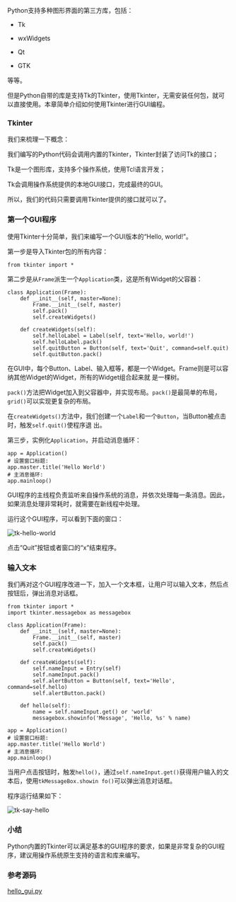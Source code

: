 Python支持多种图形界面的第三方库，包括：

  * Tk

  * wxWidgets

  * Qt

  * GTK

等等。

但是Python自带的库是支持Tk的Tkinter，使用Tkinter，无需安装任何包，就可以直接使用。本章简单介绍如何使用Tkinter进行GUI编程。

### Tkinter

我们来梳理一下概念：

我们编写的Python代码会调用内置的Tkinter，Tkinter封装了访问Tk的接口；

Tk是一个图形库，支持多个操作系统，使用Tcl语言开发；

Tk会调用操作系统提供的本地GUI接口，完成最终的GUI。

所以，我们的代码只需要调用Tkinter提供的接口就可以了。

### 第一个GUI程序

使用Tkinter十分简单，我们来编写一个GUI版本的“Hello, world!”。

第一步是导入Tkinter包的所有内容：

    
    
    from tkinter import *
    

第二步是从`Frame`派生一个`Application`类，这是所有Widget的父容器：

    
    
    class Application(Frame):
        def __init__(self, master=None):
            Frame.__init__(self, master)
            self.pack()
            self.createWidgets()
    
        def createWidgets(self):
            self.helloLabel = Label(self, text='Hello, world!')
            self.helloLabel.pack()
            self.quitButton = Button(self, text='Quit', command=self.quit)
            self.quitButton.pack()
    

在GUI中，每个Button、Label、输入框等，都是一个Widget。Frame则是可以容纳其他Widget的Widget，所有的Widget组合起来就
是一棵树。

`pack()`方法把Widget加入到父容器中，并实现布局。`pack()`是最简单的布局，`grid()`可以实现更复杂的布局。

在`createWidgets()`方法中，我们创建一个`Label`和一个`Button`，当Button被点击时，触发`self.quit()`使程序退
出。

第三步，实例化`Application`，并启动消息循环：

    
    
    app = Application()
    # 设置窗口标题:
    app.master.title('Hello World')
    # 主消息循环:
    app.mainloop()
    

GUI程序的主线程负责监听来自操作系统的消息，并依次处理每一条消息。因此，如果消息处理非常耗时，就需要在新线程中处理。

运行这个GUI程序，可以看到下面的窗口：

![tk-hello-world](http://www.liaoxuefeng.com/files/attachments/00141049329759550860dddd40c49d0806bbf0b3cf7d2f7000)

点击“Quit”按钮或者窗口的“x”结束程序。

### 输入文本

我们再对这个GUI程序改进一下，加入一个文本框，让用户可以输入文本，然后点按钮后，弹出消息对话框。

    
    
    from tkinter import *
    import tkinter.messagebox as messagebox
    
    class Application(Frame):
        def __init__(self, master=None):
            Frame.__init__(self, master)
            self.pack()
            self.createWidgets()
    
        def createWidgets(self):
            self.nameInput = Entry(self)
            self.nameInput.pack()
            self.alertButton = Button(self, text='Hello', command=self.hello)
            self.alertButton.pack()
    
        def hello(self):
            name = self.nameInput.get() or 'world'
            messagebox.showinfo('Message', 'Hello, %s' % name)
    
    app = Application()
    # 设置窗口标题:
    app.master.title('Hello World')
    # 主消息循环:
    app.mainloop()
    

当用户点击按钮时，触发`hello()`，通过`self.nameInput.get()`获得用户输入的文本后，使用`tkMessageBox.showin
fo()`可以弹出消息对话框。

程序运行结果如下：

![tk-say-hello](http://www.liaoxuefeng.com/files/attachments/001410493505348d04f0ae2b4274939ab7cbad2c9301f2f000)

### 小结

Python内置的Tkinter可以满足基本的GUI程序的要求，如果是非常复杂的GUI程序，建议用操作系统原生支持的语言和库来编写。

### 参考源码

[hello_gui.py](https://github.com/michaelliao/learn-python3/blob/master/samples/gui/hello_gui.py)

